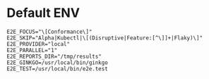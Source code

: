 # Default ENV

    E2E_FOCUS="\[Conformance\]"
    E2E_SKIP="Alpha|Kubectl|\[(Disruptive|Feature:[^\]]+|Flaky)\]"
    E2E_PROVIDER="local"
    E2E_PARALLEL="1"
    E2E_REPORTS_DIR="/tmp/results"
    E2E_GINKGO=/usr/local/bin/ginkgo
    E2E_TEST=/usr/local/bin/e2e.test


